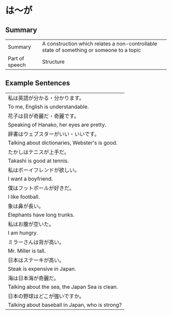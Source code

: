 # は～が

## Summary

<table><tr>   <td>Summary</td>   <td>A construction which relates a non-controllable state of something or someone to a topic</td></tr><tr>   <td>Part of speech</td>   <td>Structure</td></tr></table>

## Example Sentences

<table><tr><td>私は英語が分かる・分かります。</td></tr><tr><td>To me, English is understandable.</td></tr><tr><td>花子は目が奇麗だ・奇麗です。</td></tr><tr><td>Speaking of Hanako, her eyes are pretty.</td></tr><tr><td>辞書はウェブスターがいい・いいです。</td></tr><tr><td>Talking about dictionaries, Webster's is good.</td></tr><tr><td>たかしはテニスが上手だ。</td></tr><tr><td>Takashi is good at tennis.</td></tr><tr><td>私はボーイフレンドが欲しい。</td></tr><tr><td>I want a boyfriend.</td></tr><tr><td>僕はフットボールが好きだ。</td></tr><tr><td>I like football.</td></tr><tr><td>象は鼻が長い。</td></tr><tr><td>Elephants have long trunks.</td></tr><tr><td>私はお腹が空いた。</td></tr><tr><td>I am hungry.</td></tr><tr><td>ミラーさんは背が高い。</td></tr><tr><td>Mr. Miller is tall.</td></tr><tr><td>日本はステーキが高い。</td></tr><tr><td>Steak is expensive in Japan.</td></tr><tr><td>海は日本海が奇麗だ。</td></tr><tr><td>Talking about the sea, the Japan Sea is clean.</td></tr><tr><td>日本の野球はどこが強いですか。</td></tr><tr><td>Talking about baseball in Japan, who is strong?</td></tr></table>


